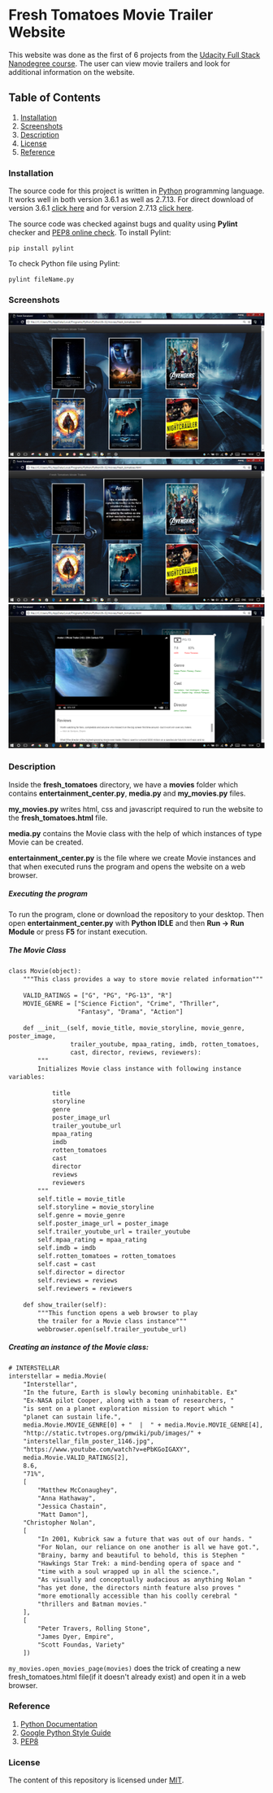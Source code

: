 # Fresh Tomatoes Movie Trailer Website 

This website was done as the first of 6 projects from the [Udacity Full Stack Nanodegree course](https://in.udacity.com/course/full-stack-web-developer-nanodegree--nd004/).
The user can view movie trailers and look for additional information on the website.

## Table of Contents
1. [Installation](#installation)
2. [Screenshots](#screenshots) 
3. [Description](#description)
5. [License](#license)
6. [Reference](#reference)

### Installation
The source code for this project is written in [Python](https://www.python.org/downloads/) programming language. It works well in both version 3.6.1 as well as 2.7.13.
For direct download of version 3.6.1 [click here](https://www.python.org/ftp/python/3.6.1/python-3.6.1.exe) and for version 2.7.13 [click here](https://www.python.org/ftp/python/2.7.13/python-2.7.13.msi).

The source code was checked against bugs and quality using **Pylint** checker and [PEP8 online check](http://pep8online.com).
To install Pylint:
```
pip install pylint
```

To check Python file using Pylint:
```
pylint fileName.py
```
### Screenshots

![](https://github.com/MANOJPATRA1991/fresh_tomatoes/blob/master/Screenshots/Screenshot%20(6).png?raw=true)
![](https://github.com/MANOJPATRA1991/fresh_tomatoes/blob/master/Screenshots/Screenshot%20(7).png?raw=true)
![](https://github.com/MANOJPATRA1991/fresh_tomatoes/blob/master/Screenshots/Screenshot%20(10).png?raw=true)

### Description
Inside the **fresh_tomatoes** directory, we have a **movies** folder which contains **entertainment_center.py**, **media.py** and **my_movies.py** files.

**my_movies.py** writes html, css and javascript required to run the website to the **fresh_tomatoes.html** file.

**media.py** contains the Movie class with the help of which instances of type Movie can be created.

**entertainment_center.py** is the file where we create Movie instances and that when executed runs the program and opens the website on a web browser.

##### Executing the program

To run the program, clone or download the repository to your desktop. Then open **entertainment_center.py** with **Python IDLE** and then **Run -> Run Module** or press **F5** for instant execution.

##### The Movie Class
```
class Movie(object):
    """This class provides a way to store movie related information"""

    VALID_RATINGS = ["G", "PG", "PG-13", "R"]
    MOVIE_GENRE = ["Science Fiction", "Crime", "Thriller",
                   "Fantasy", "Drama", "Action"]

    def __init__(self, movie_title, movie_storyline, movie_genre, poster_image,
                 trailer_youtube, mpaa_rating, imdb, rotten_tomatoes,
                 cast, director, reviews, reviewers):
        """
        Initializes Movie class instance with following instance variables:

            title
            storyline
            genre
            poster_image_url
            trailer_youtube_url
            mpaa_rating
            imdb
            rotten_tomatoes
            cast
            director
            reviews
            reviewers
        """
        self.title = movie_title
        self.storyline = movie_storyline
        self.genre = movie_genre
        self.poster_image_url = poster_image
        self.trailer_youtube_url = trailer_youtube
        self.mpaa_rating = mpaa_rating
        self.imdb = imdb
        self.rotten_tomatoes = rotten_tomatoes
        self.cast = cast
        self.director = director
        self.reviews = reviews
        self.reviewers = reviewers

    def show_trailer(self):
        """This function opens a web browser to play
        the trailer for a Movie class instance"""
        webbrowser.open(self.trailer_youtube_url)
```
##### Creating an instance of the Movie class:
```
# INTERSTELLAR
interstellar = media.Movie(
    "Interstellar",
    "In the future, Earth is slowly becoming uninhabitable. Ex"
    "Ex-NASA pilot Cooper, along with a team of researchers, "
    "is sent on a planet exploration mission to report which "
    "planet can sustain life.",
    media.Movie.MOVIE_GENRE[0] + "  |  " + media.Movie.MOVIE_GENRE[4],
    "http://static.tvtropes.org/pmwiki/pub/images/" +
    "interstellar_film_poster_1146.jpg",
    "https://www.youtube.com/watch?v=ePbKGoIGAXY",
    media.Movie.VALID_RATINGS[2],
    8.6,
    "71%",
    [
        "Matthew McConaughey",
        "Anna Hathaway",
        "Jessica Chastain",
        "Matt Damon"],
    "Christopher Nolan",
    [
        "In 2001, Kubrick saw a future that was out of our hands. "
        "For Nolan, our reliance on one another is all we have got.",
        "Brainy, barmy and beautiful to behold, this is Stephen "
        "Hawkings Star Trek: a mind-bending opera of space and "
        "time with a soul wrapped up in all the science.",
        "As visually and conceptually audacious as anything Nolan "
        "has yet done, the directors ninth feature also proves "
        "more emotionally accessible than his coolly cerebral "
        "thrillers and Batman movies."
    ],
    [
        "Peter Travers, Rolling Stone",
        "James Dyer, Empire",
        "Scott Foundas, Variety"
    ])
```
`my_movies.open_movies_page(movies)` does the trick of creating a new fresh_tomatoes.html file(if it doesn't already exist) and open it in a web browser.

### Reference
1. [Python Documentation](https://docs.python.org/3/)
2. [Google Python Style Guide](#https://google.github.io/styleguide/pyguide.html)
3. [PEP8](https://www.python.org/dev/peps/pep-0008/)

### License
The content of this repository is licensed under [MIT](https://choosealicense.com/licenses/mit/).


